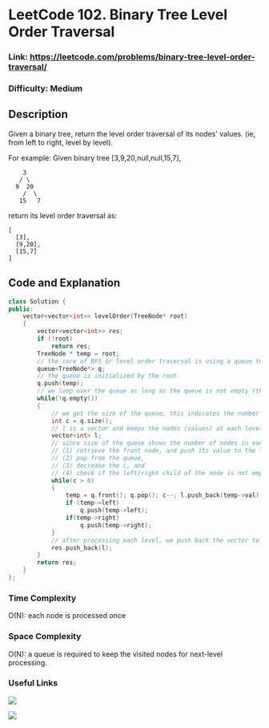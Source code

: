 # LeetCode 102. Binary Tree Level Order Traversal

### Link: https://leetcode.com/problems/binary-tree-level-order-traversal/

### Difficulty: Medium

## Description

Given a binary tree, return the level order traversal of its nodes' values. (ie, from left to right, level by level).

For example:
Given binary tree [3,9,20,null,null,15,7],

        3
       / \
      9  20
        /  \
       15   7

return its level order traversal as:

    [
      [3],
      [9,20],
      [15,7]
    ]

## Code and Explanation

```cpp
class Solution {
public:
    vector<vector<int>> levelOrder(TreeNode* root)
    {
        vector<vector<int>> res;
        if (!root)
            return res;
        TreeNode * temp = root;
        // the core of BFS or level order traversal is using a queue to keep track of each level
        queue<TreeNode*> q;
        // the queue is initialized by the root.
        q.push(temp);
        // we loop over the queue as long as the queue is not empty (there is a node in tree to be processed)
        while(!q.empty())
        {
            // we get the size of the queue, this indicates the number of nodes at each level. When we start the loop, if the queue is not empty, there is one node in the queue, this means that there is one node in the first level.
            int c = q.size();
            // l is a vector and keeps the nodes (values) at each level
            vector<int> l;
            // since size of the queue shows the number of nodes in each level, we loop over the size and:
            // (1) retrieve the front node, and push its value to the list l
            // (2) pop from the queue,
            // (3) decrease the c, and
            // (4) check if the left/right child of the node is not empty, then we push it to the queue.
            while(c > 0)
            {
                temp = q.front(); q.pop(); c--; l.push_back(temp->val);
                if (temp->left)
                    q.push(temp->left);
                if(temp->right)
                    q.push(temp->right);
            }
            // after processing each level, we push back the vector to the 2D vector "res"
            res.push_back(l);
        }
        return res;
    }
};
```

### Time Complexity

O(N): each node is processed once

### Space Complexity

O(N): a queue is required to keep the visited nodes for next-level processing.

### Useful Links

[![](http://img.youtube.com/vi/9PHkM0Jri_4/0.jpg)](http://www.youtube.com/watch?v=9PHkM0Jri_4 "")

[![](http://img.youtube.com/vi/1t7-G3ls7VI/0.jpg)](http://www.youtube.com/watch?v=1t7-G3ls7VI "")
